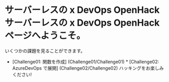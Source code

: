 # サーバーレスの x DevOps OpenHack サーバーレスの x DevOps OpenHack ページへようこそ。

いくつかの課題を見ることができます。

* [Challenge01: 関数を作成] (Challenge01/Challenge01) * [Challenge02: AzureDevOps で展開] (Challenge02/Challenge02) ハッキングをお楽しみください!